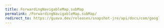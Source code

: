 ```yaml
---
title: ForwardingNavigableMap.subMap
permalink: /ForwardingNavigableMap.subMap/
redirect_to: https://guava.dev/releases/snapshot-jre/api/docs/com/google/common/collect/ForwardingNavigableMap.html#subMap-K-boolean-K-boolean-
---
```

